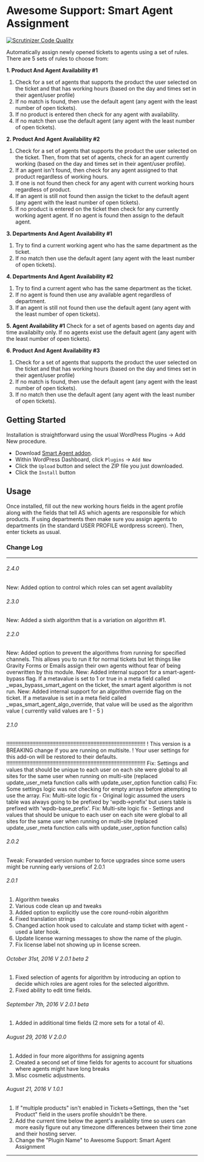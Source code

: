 # Awesome Support: Smart Agent Assignment

[![Scrutinizer Code Quality](https://scrutinizer-ci.com/b/awesomesupport/smart-agent-assignment/badges/quality-score.png?b=master&s=32edd8f4102d7fb213cec356c405f72884b53388)](https://scrutinizer-ci.com/b/awesomesupport/smart-agent-assignment/?branch=master)

Automatically assign newly opened tickets to agents using a set of rules. There are 5 sets of rules to choose from:

**1. Product And Agent Availability #1**
1. Check for a set of agents that supports the product the user selected on the ticket and that has working hours (based on the day and times set in their agent/user profile)
2. If no match is found, then use the default agent (any agent with the least number of open tickets).
3. If no product is entered then check for any agent with availability.
4. If no match then use the default agent (any agent with the least number of open tickets).

**2. Product And Agent Availability #2**
1. Check for a set of agents that supports the product the user selected on the ticket. Then, from that set of agents, check for an agent currently working (based on the day and times set in their agent/user profile). 
2. If an agent isn't found, then check for any agent assigned to that product regardless of working hours. 
3. If one is not found then check for any agent with current working hours regardless of product. 
4. If an agent is still not found then assign the ticket to the default agent (any agent with the least number of open tickets). 
5. If no product is entered on the ticket then check for any currently working agent agent. If no agent is found then assign to the default agent.

**3. Departments And Agent Availability #1**
1. Try to find a current working agent who has the same department as the ticket. 
2. If no match then use the default agent (any agent with the least number of open tickets).

**4. Departments And Agent Availability #2**
1. Try to find a current agent who has the same department as the ticket. 
2. If no agent is found then use any available agent regardless of department. 
3. If an agent is still not found then use the default agent (any agent with the least number of open tickets).

**5. Agent Availability #1**
Check for a set of agents based on agents day and time availabilty only. If no agents exist use the default agent (any agent with the least number of open tickets).

**6. Product And Agent Availability #3**
1. Check for a set of agents that supports the product the user selected on the ticket and that has working hours (based on the day and times set in their agent/user profile)
2. If no match is found, then use the default agent (any agent with the least number of open tickets).
3. If no match then use the default agent (any agent with the least number of open tickets).


## Getting Started

Installation is straightforward using the usual WordPress Plugins -> Add New procedure.

- Download [Smart Agent addon](Awesome-Support-Smart-Agent-Assignment.zip).
- Within WordPress Dashboard, click `Plugins` -> `Add New`
- Click the `Upload` button and select the ZIP file you just downloaded.
- Click the `Install` button

## Usage

Once installed, fill out the new working hours fields in the agent profile along with the fields that tell AS which agents are responsible for which products. If using departments then make sure you assign agents to departments (in the standard USER PROFILE wordpress screen).  Then, enter tickets as usual.

### Change Log

-----------------------------------------------------------------------------------------
###### 2.4.0
New: Added option to control which roles can set agent availablity

###### 2.3.0
New: Added a sixth algorithm that is a variation on algorithm #1.

###### 2.2.0
New: Added option to prevent the algorithms from running for specified channels.  This allows you to run it for normal tickets but let things like Gravity Forms or Emails assign their own agents without fear of being overwritten by this module.
New: Added internal support for a smart-agent-bypass flag.  If a metavalue is set to 1 or true in a meta field called _wpas_bypass_smart_agent on the ticket, the smart agent algorithm is not run.
New: Added internal support for an algorithm override flag on the ticket.  If a metavalue is set in a meta field called _wpas_smart_agent_algo_override, that value will be used as the algorithm value ( currently valid values are 1 - 5 )

###### 2.1.0
!!!!!!!!!!!!!!!!!!!!!!!!!!!!!!!!!!!!!!!!!!!!!!!!!!!!!!!!!!!!!!!!!!!!!!!!!!!!!!!!!!!!!!!!!!!
! This version is a BREAKING change if you are running on multisite. 
! Your user settings for this add-on will be restored to their defaults.
!!!!!!!!!!!!!!!!!!!!!!!!!!!!!!!!!!!!!!!!!!!!!!!!!!!!!!!!!!!!!!!!!!!!!!!!!!!!!!!!!!!!!!!!!!!
Fix: Settings and values that should be unique to each user on each site were global to all sites for the same user when running on multi-site (replaced update_user_meta function calls with update_user_option function calls)
Fix: Some settings logic was not checking for empty arrays before attempting to use the array.
Fix: Multi-site logic fix - Original logic assumed the users table was always going to be prefixed by 'wpdb->prefix' but users table is prefixed with 'wpdb-base_prefix'.
Fix: Multi-site logic fix - Settings and values that should be unique to each user on each site were global to all sites for the same user when running on multi-site (replaced update_user_meta function calls with update_user_option function calls)

###### 2.0.2
Tweak: Forwarded version number to force upgrades since some users might be running early versions of 2.0.1 

###### 2.0.1 
1. Algorithm tweaks
2. Various code clean up and tweaks
3. Added option to explicitly use the core round-robin algorithm
3. Fixed translation strings
5. Changed action hook used to calculate and stamp ticket with agent - used a later hook.
6. Update license warning messages to show the name of the plugin.
8. Fix license label not showing up in license screen.

###### October 31st, 2016 V 2.0.1 beta 2
1. Fixed selection of agents for algorithm by introducing an option to decide which roles are agent roles for the selected algorithm.
2. Fixed ability to edit time fields.

###### September 7th, 2016 V 2.0.1 beta
1. Added in additional time fields (2 more sets for a total of 4).

###### August 29, 2016 V 2.0.0
1. Added in four more algorithms for assigning agents
2. Created a second set of time fields for agents to account for situations where agents might have long breaks
3. Misc cosmetic adjustments.

###### August 21, 2016 V 1.0.1

1. If "multiple products" isn't enabled in Tickets->Settings, then the "set Product" field in the users profile shouldn't be there.
2. Add the current time below the agent's availablity time so users can more easily figure out any timezone differences between their time zone and their hosting server.
3. Change the "Plugin Name" to Awesome Support: Smart Agent Assignment

-----------------------------------------------------------------------------------------